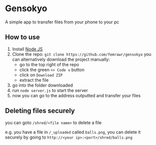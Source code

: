 # Gensokyo
A simple app to transfer files from your phone to your pc

## How to use
1. Install [Node JS](https://nodejs.org/en)
2. Clone the repo: `git clone https://github.com/femrawr/gensokyo`
    you can alternatively download the project manually:
    - go to the top right of the repo
    - click the green `<> Code v` button
    - click on `Download ZIP`
    - extract the file
3. go into the folder downloaded
4. run `node server.js` to start the server
5. now you can go to the address outputted and transfer your files

## Deleting files securely
you can goto `/shred/<file name>` to delete a file

e.g. you have a file in `/_uploaded` called `balls.png`, you can delete it securely by going to `http://<your ip>:<port>/shred/balls.png`
